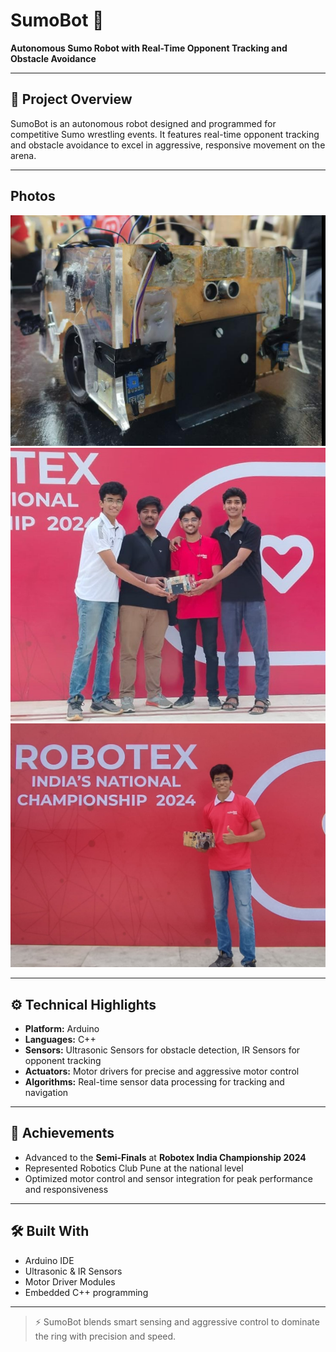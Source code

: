 # SumoBot 🤖  
**Autonomous Sumo Robot with Real-Time Opponent Tracking and Obstacle Avoidance**

---

## 📌 Project Overview

SumoBot is an autonomous robot designed and programmed for competitive Sumo wrestling events. It features real-time opponent tracking and obstacle avoidance to excel in aggressive, responsive movement on the arena.

---
## Photos
![](./project3.png)
![](./gallery5.jpg)
![](./gallery6.jpg)





---

## ⚙️ Technical Highlights

- **Platform:** Arduino  
- **Languages:** C++  
- **Sensors:** Ultrasonic Sensors for obstacle detection, IR Sensors for opponent tracking  
- **Actuators:** Motor drivers for precise and aggressive motor control  
- **Algorithms:** Real-time sensor data processing for tracking and navigation

---

## 🚀 Achievements

- Advanced to the **Semi-Finals** at **Robotex India Championship 2024**  
- Represented Robotics Club Pune at the national level  
- Optimized motor control and sensor integration for peak performance and responsiveness

---


## 🛠️ Built With

- Arduino IDE  
- Ultrasonic & IR Sensors  
- Motor Driver Modules  
- Embedded C++ programming

---

> ⚡ SumoBot blends smart sensing and aggressive control to dominate the ring with precision and speed.
